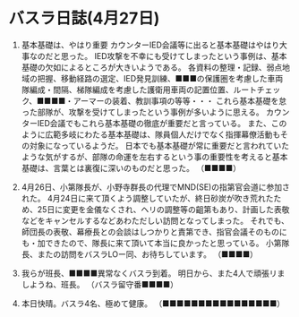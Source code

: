 # バスラ日誌(4月27日)

1. 基本基礎は、やはり重要
   カウンターIED会議等に出ると基本基礎はやはり大事なのだと思った。
   IED攻撃を不幸にも受けてしまったという事例は、基本基礎の欠如によるところが大きいようである。
   各資料の整理・記録、弱点地域の把握、移動経路の選定、IED発見訓練、■■■の保護圏を考慮した車両隊編成・間隔、梯隊編成を考慮した護衛用車両の記置位置、ルートチェック、■■■■・アーマーの装着、教訓事項の等等・・・
   これら基本基礎を怠った部隊が、攻撃を受けてしまったという事例が多いように思える。
   カウンターIED会議でもこれら基本基礎の徹底が重要だと言っている。
   また、このように広範多岐にわたる基本基礎は、隊員個人だけでなく指揮幕僚活動もその対象になっているようだ。
   日本でも基本基礎が常に重要だと言われていたような気がするが、部隊の命運を左右するという事の重要性を考えると基本基礎は、言葉とは裏復に深いのものだと思った。
   （■■■■）

2. 4月26日、小第隊長が、小野寺群長の代理でMND(SE)の指第官会道に参加された。
   4月24日に来て頂くよう調整していたが、終日砂炭が吹き荒れたため、25日に変更を金儀なくされ、ヘリの調整等の齟第もあり、計画した表敬などをキャンセルするなどあわただしい訪問となってしまった。
   それでも、師団長の表敬、幕療長との会談はしつかりと責第でき、指官会議そのものにも・加できたので、隊長に来て頂いて本当に良かったと思っている。
   小第隊長、またの訪問をバスラLOー同、お待ちしています。
   （■■■■）

3. 我らが班長、■■■■異常なくバスラ到着。
   明日から、また4人で頑張リましようね、班長。
   （バスラ留守番■■■■）

4. 本日快晴。バスラ4名、極めて健康。
   （■■■■■■■■■■■■■■■■）
